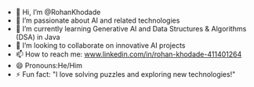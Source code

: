 - 👋 Hi, I’m @RohanKhodade
- 👀 I’m passionate about AI and related technologies
- 🌱 I’m currently learning Generative AI and Data Structures & Algorithms (DSA) in Java
- 💞️ I’m looking to collaborate on innovative AI projects
- 📫 How to reach me: www.linkedin.com/in/rohan-khodade-411401264
- 😄 Pronouns:He/Him
- ⚡ Fun fact: "I love solving puzzles and exploring new technologies!"

<!---
RohanKhodade/RohanKhodade is a ✨ special ✨ repository because its `README.md` (this file) appears on your GitHub profile.
You can click the Preview link to take a look at your changes.
--->
